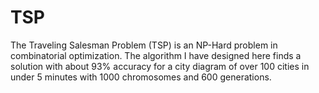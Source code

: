 # TSP
The Traveling Salesman Problem (TSP) is an NP-Hard problem in combinatorial optimization. The algorithm I have designed here finds a solution with about 93% accuracy for a city diagram of over 100 cities in under 5 minutes with 1000 chromosomes and 600 generations.
